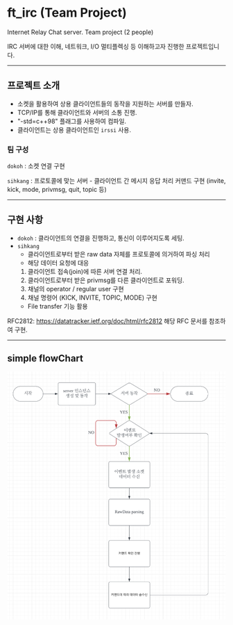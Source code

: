 # ft_irc (Team Project)
Internet Relay Chat server.
Team project (2 people)

IRC 서버에 대한 이해, 네트워크, I/O 멀티플렉싱 등 이해하고자 진행한 프로젝트입니다.

---

## 프로젝트 소개
- 소켓을 활용하여 상용 클라이언트들의 동작을 지원하는 서버를 만들자.
- TCP/IP를 통해 클라이언트와 서버의 소통 진행.
- "-std=c++98" 플래그를 사용하여 컴파일.
- 클라이언트는 상용 클라이언트인 `irssi` 사용.

### 팀 구성
`dokoh` : 소켓 연결 구현

`sihkang` : 프로토콜에 맞는 서버 - 클라이언트 간 메시지 응답 처리
			커맨드 구현 (invite, kick, mode, privmsg, quit, topic 등)

---
## 구현 사항
- `dokoh` : 클라이언트의 연결을 진행하고, 통신이 이루어지도록 세팅.
- `sihkang` 
  - 클라이언트로부터 받은 raw data 자체를 프로토콜에 의거하여 파싱 처리
  - 해당 데이터 요청에 대응
  1. 클라이언트 접속(join)에 따른 서버 연결 처리.
  2. 클라이언트로부터 받은 privmsg를 다른 클라이언트로 포워딩.
  3. 채널의 operator / regular user 구현
  4. 채널 명령어 (KICK, INVITE, TOPIC, MODE) 구현
  - File transfer 기능 활용

RFC2812: https://datatracker.ietf.org/doc/html/rfc2812
해당 RFC 문서를 참조하여 구현.

---
## simple flowChart
![Alt text](./images/flowchart.png)